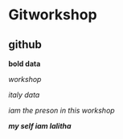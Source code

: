 # Gitworkshop
## github

**bold data**

_workshop_

*italy data*

*iam the preson in this workshop*

_**my self iam lalitha**_

